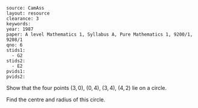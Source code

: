 ````
source: CamAss
layout: resource
clearance: 3
keywords: 
year: 1987
paper: A level Mathematics 1, Syllabus A, Pure Mathematics 1, 9200/1, 9208/1
qno: 6
stids1: 
  - G2
stids2:
  - E2
pvids1:
pvids2:

````

Show that the four points $(3,0)$, $(0,4)$, $(3,4)$, $(4,2)$ lie on a circle.

Find the centre and radius of this circle.
